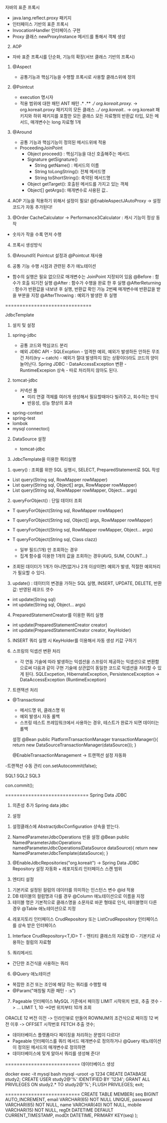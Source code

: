 자바의 표준 프록시 
- java.lang.reflect.proxy 패키지
- 인터페이스 기반의 표준 프록시 
- InvocationHandler 인터페이스 구현 
- Proxy 클래스 
	newProxyInstance 메서드를 통해서 객체 생성

2. AOP
- 자바 표준 프록시를 단순화, 기능의 확장(서브 클래스 기반의 프록시) 

1) @Aspect 
	- 공통기능과 핵심기능을 수행할 프록시로 사용할 클래스위에 정의 
	
2) @Pointcut 
	- execution 명시자
	- 적용 범위에 대한 패턴 
        ANT 패턴
    .*
    .**
    .*/ org.koreait.proxy.*  -> org.koreait.proxy 패키지의 모든 클래스
    ..*/ org.koreait..* -> org.koreait 패키지와 하위 패키지를 포함한 모든 클래스
    모든 자료형의 반환값 타입, 모든 메서드, 매개변수는 long 자료형 1개
    
3) @Around
	- 공통 기능과 핵심기능이 정의된 메서드위에 적용 
	- ProceedingJoinPoint 
		- Object proceed() : 핵심기능을 대신 호출해주는 메서드
        - Signature getSignature()
            - String getName() : 메서드의 이름
            - String toLongString(): 전체 메서드명
            - String toShortString(): 축약된 메서드명
        - Object getTarget(): 호출된 메서드를 가지고 있는 객체
        - Object[] getArgs(): 매개변수로 사용된 값..

4) AOP 기능을 적용하기 위해서 설정이 필요!
@EnableAspectJAutoProxy 
-> 설정 코드가 자동 추가된다!	

3. @Order
CacheCalculator -> Performance3Calculator : 캐시 기능이 정상 동작
- 숫자가 작을 수록 먼저 수행

4. 프록시 생성방식
5. @Around의 Pointcut 설정과 @Pointcut 재사용    

6. 공통 기능 수행 시점과 관련된 추가 애노테이션 
- 함수의 실행은 필요 없으므로 매개변수는 JoinPoint  지정되어 있음
@Before : 함수가 호출 되기전 실행
@After : 함수가 수행을 완료 한 후 실행 
@AfterReturning : 함수가 반환값을 내보낸 후 실행, 반환값 확인 가능
	2번째 매개변수에 반환값을 받을 부분을 지정
@AfterThrowing : 예외가 발생한 후 실행 


==============================

JdbcTemplate
1. 설치 및 설정 
1) spring-jdbc 
    - 공통 코드와 핵심코드 분리
    - 예외
        JDBC API - SQLExcption
                 - 엄격한 예외, 예외가 발생하든 안하든 무조건 처리(try ~ catch)
                 - 예외가 절대 발생하지 않는 상황이더라도 코드의 양이 늘어난다.
        Spring JDBC - DataAccessException 변환
                    - RuntimeExcepion 상속
                    - 따로 처리하지 않아도 된다.

2) tomcat-jdbc
	- 커넥션 풀 
		- 미리 연결 객체를 여러개 생성해서 필요할때마다 빌려주고, 회수하는 방식 
		- 반응성, 성능 향상의 효과 

+ spring-context
+ spring-test
+ lombok
+ mysql connector/j

2. DataSource 설정
    - tomcat-jdbc

3. JdbcTemplate을 이용한 쿼리실행 
1) query() : 조회를 위한 SQL 실행시, SELECT, PreparedStatement로 SQL 작성
- List query(String sql, RowMapper rowMapper)
- List query(String sql, Object[] args, RowMapper rowMapper)
- List query(String sql, RowMapper rowMapper, Object... args)

2) queryForObject() : 단일 데이터 조회
- T queryForObject(String sql, RowMapper rowMapper)
- T queryForObject(String sql, Object[] args, RowMapper rowMapper)
- T queryForObject(String sql, RowMapper rowMapper, Object... args)
- T queryForObject(String sql, Class<T> clazz)
    - 일부 필드(1개) 만 조회하는 경우
    - 집계 함수를 이용한 1개의 값을 조회하는 경우(AVG, SUM, COUNT...)

    
- 조회된 데이터가 1개가 아니면(없거나 2개 이상이면) 예외가 발생, 적절한 예외처리가 필요할 수 있다.

3) update() : 데이터의 변경을 가하는 SQL 실행, INSERT, UPDATE, DELETE, 반환값: 반영된 레코드 갯수
- int update(String sql)
- int update(String sql, Object... args)

4. PreparedStatementCreator를 이용한 쿼리 실행
- int update(PreparedStatementCreator creator)
- int update(PreparedStatementCreator creator, KeyHolder)

5. INSERT 쿼리 실행 시 KeyHolder를 이용해서 자동 생성 키값 구하기
6. 스프링의 익셉션 변환 처리
	- 각 연동 기술에 따라 발생하는 익셉션을 스프링이 제공하는 익셉션으로 변환함으로써 다음과 같이 구현 기술에 상관없이 동일한 코드로 익셉션을 처리할 수 있게 된다.
	SQLExcpetion, HibernateException, PersistenceException ->  DataAccessException
	(RuntimeException)
	
7. 트랜잭션 처리
- @Transactional
    - 메서드명 위, 클래스명 위
    - 예외 발생시 자동 롤백
    - 스프링 테스트 프레임워크에서 사용하는 경우, 테스트가 완료가 되면 데이터는 롤백

    설정
    @Bean
    public PlatformTransactionManager transactionManager(){
        return new DataSourceTransactionManager(dataSource());
    }

    @EnableTransactionManagement -> 트랜잭션 설정 자동화


-트랜잭션 수동 관리
con.setAutocommit(false);

SQL1
SQL2
SQL3

con.commit();   

=============================
Spring Data JDBC
1. 의존성 추가
Spring data jdbc

2. 설정
1) 설정클래스에 AbstractjdbcConfiguration 상속을 받는다.
2) NamedParameterJdbcOperations 빈을 설정
    @Bean
    public NamedParameterJdbcOperations namedParameterJdbcOperations(DataSource dataSource){
        return new NamedParameterJdbcTemplate(dataSource);
    }

3) @EnableJdbcRepositories("org.koreait")
-> Spring Data JDBC Repository 설정 자동화 + 레포지토리 인터페이스 스캔 범위

3. 엔티티 설정
1) 기본키로 설정된 컬럼의 데이터를 의미하는 인스턴스 변수 @Id 적용
2) DB 테이블의 컬럼명과 다를 경우 @Column 애노테이션으로 이름을 지정
3) 테이블 명은 기본적으로 클래스명을 소문자로 바꾼 형태로 인식, 테이블명이 다른 경우 @Table 애노테이션으로 지정

4. 레포지토리 인터페이스
CrudRepository 또는 ListCrudRepository 인터페이스를 상속 받은 인터페이스
1) Interface CrudRepository<T,ID>
T - 엔티티 클래스의 자료형
ID - 기본키로 사용하는 컬럼의 자료형

5. 쿼리메서드
- 간단한 조건식을 사용하는 쿼리

6. @Query 애노테이션
- 복잡한 조건 또는 조인에 해당 하는 쿼리를 수행할 때
- @Param("매칭될 치환 패턴 - :s")

7. Pageable 인터페이스
MySQL 기준에서 페이징
    LIMIT 시작위치 번호, 추출 갯수 -> ... LIMIT 1, 10 ->0번 위치부터 10개 조회

ORACLE
    12 버전 이전 -> 인라인뷰로 만들어 ROWNUM의 조건식으로 페이징
    12 버전 이후 -> OFFSET 시작번호 FETCH 추출 갯수;

- 데이터베이스 플랫폼마다 페이징을 처리하는 문법이 다르다!
- Pageable 인터페이스를 쿼리 메서드 매개변수로 정의하거나 @Query 애노테이션이 정의된 메서드의 매개변수로 정의하면
- 데이터베이스에 맞게 알아서 쿼리를 생성해 준다!

==========================
데이터베이스 생성

docker exec -it mysql bash
mysql -uroot -p
1234
CREATE DATABASE study2;
CREATE USER study2@'%' IDENTIFIED BY '1234';
GRANT ALL PRIVILEGES ON study2.* TO study2@'%';
FLUSH PRIVILEGES;
exit;

==========================
CREATE TABLE MEMBER(
	seq BIGINT AUTO_INCREMENT,
	email VARCHAR(65) NOT NULL UNIQUE,
	password VARCHAR(65) NOT NULL,
	name VARCHAR(40) NOT NULL,
	mobile VARCHAR(15) NOT NULL,
	regDt DATETIME DEFAULT CURRENT_TIMESTAMP,
	modDt DATETIME,
	PRIMARY KEY(seq)
);
